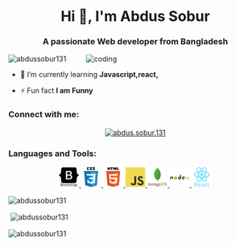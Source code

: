<h1 align="center">Hi 👋, I'm Abdus Sobur</h1>
<h3 align="center">A passionate Web developer from Bangladesh</h3>

<img align="right" alt="coding" width="350" src="https://www.lambdatest.com/resources/images/news24.gif">

<p align="left"> <img src="https://komarev.com/ghpvc/?username=abdussobur131&label=Profile%20views&color=0e75b6&style=flat" alt="abdussobur131" /> </p>

- 🌱 I’m currently learning **Javascript,react,**

- ⚡ Fun fact **I am Funny**

<h3 align="left">Connect with me:</h3>
<p align="center">
<a href="https://fb.com/abdus.sobur.131" target="blank"><img align="center" src="https://raw.githubusercontent.com/rahuldkjain/github-profile-readme-generator/master/src/images/icons/Social/facebook.svg" alt="abdus.sobur.131" height="30" width="40" /></a>
</p>

<h3 align="left">Languages and Tools:</h3>
<p align="center"> <a href="https://getbootstrap.com" target="_blank" rel="noreferrer"> <img src="https://raw.githubusercontent.com/devicons/devicon/master/icons/bootstrap/bootstrap-plain-wordmark.svg" alt="bootstrap" width="40" height="40"/> </a> <a href="https://www.w3schools.com/css/" target="_blank" rel="noreferrer"> <img src="https://raw.githubusercontent.com/devicons/devicon/master/icons/css3/css3-original-wordmark.svg" alt="css3" width="40" height="40"/> </a> <a href="https://www.w3.org/html/" target="_blank" rel="noreferrer"> <img src="https://raw.githubusercontent.com/devicons/devicon/master/icons/html5/html5-original-wordmark.svg" alt="html5" width="40" height="40"/> </a> <a href="https://developer.mozilla.org/en-US/docs/Web/JavaScript" target="_blank" rel="noreferrer"> <img src="https://raw.githubusercontent.com/devicons/devicon/master/icons/javascript/javascript-original.svg" alt="javascript" width="40" height="40"/> </a> <a href="https://www.mongodb.com/" target="_blank" rel="noreferrer"> <img src="https://raw.githubusercontent.com/devicons/devicon/master/icons/mongodb/mongodb-original-wordmark.svg" alt="mongodb" width="40" height="40"/> </a> <a href="https://nodejs.org" target="_blank" rel="noreferrer"> <img src="https://raw.githubusercontent.com/devicons/devicon/master/icons/nodejs/nodejs-original-wordmark.svg" alt="nodejs" width="40" height="40"/> </a> <a href="https://reactjs.org/" target="_blank" rel="noreferrer"> <img src="https://raw.githubusercontent.com/devicons/devicon/master/icons/react/react-original-wordmark.svg" alt="react" width="40" height="40"/> </a> </p>

<p><img align="center" src="https://github-readme-stats.vercel.app/api/top-langs?username=abdussobur131&show_icons=true&locale=en&layout=compact" alt="abdussobur131" /></p>

<p>&nbsp;<img align="center" src="https://github-readme-stats.vercel.app/api?username=abdussobur131&show_icons=true&locale=en" alt="abdussobur131" /></p>

<p><img align="center" src="https://github-readme-streak-stats.herokuapp.com/?user=abdussobur131&" alt="abdussobur131" /></p>
